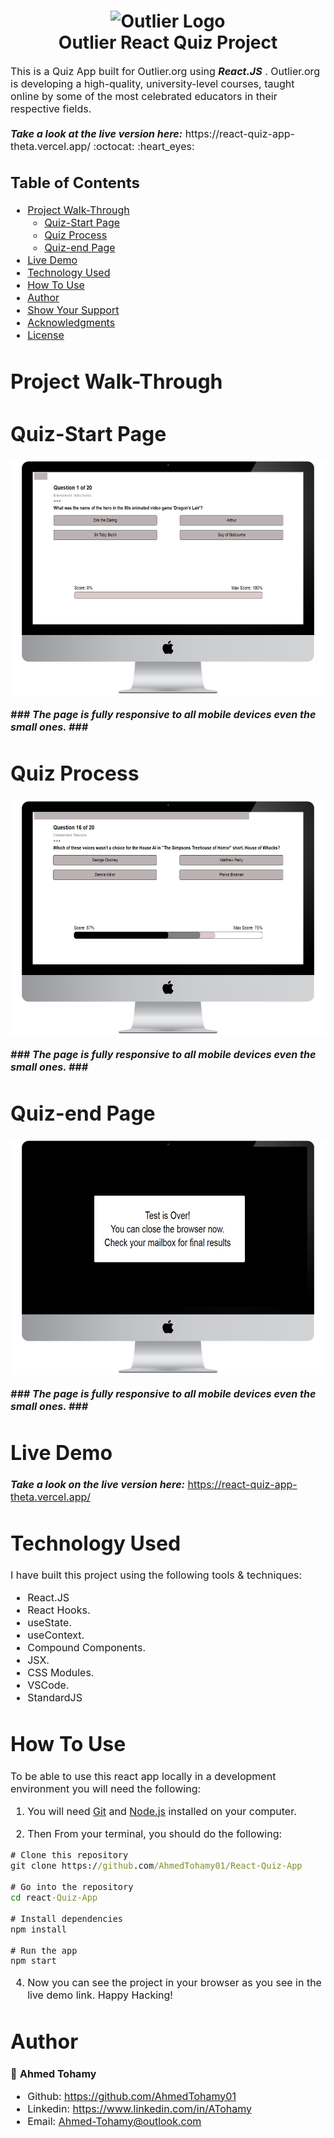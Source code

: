 
<h1 align="center">
  <img title="Outlier" src="https://pbs.twimg.com/profile_images/1158820124540821504/_G2GCB9n_400x400.jpg" alt="Outlier Logo" width="200" />
  <br>
  Outlier React Quiz Project
</h1>

<p><font size="3">
  This is a Quiz App built for Outlier.org using <strong><em>React.JS</em></strong> . Outlier.org is developing a high-quality, university-level courses, taught online by some of the most celebrated educators in their respective fields. 
  <br><br> 
  <strong><em>Take a look at the live version here:</em></strong> https://react-quiz-app-theta.vercel.app/ :octocat: :heart_eyes:

</p>


## Table of Contents

- [Project Walk-Through](#project-walk-through)
  - [Quiz-Start Page](#quiz-start-Page)
  - [Quiz Process](#quiz-process)
  - [Quiz-end Page](#quiz-end-page)
- [Live Demo](#live-demo)
- [Technology Used](#technology-used)
- [How To Use](#how-to-use)
- [Author](#author)
- [Show Your Support](#show-your-support)
- [Acknowledgments](#acknowledgments)
- [License](#license)




# Project Walk-Through

 # Quiz-Start Page

<div align="center"><a name="menu"></a>

![ScreenShot](/public/img/readme/1.png)
</div>


***### The page is fully responsive to all mobile devices even the small ones. ###***

 # Quiz Process
 
 <div align="center"><a name="menu"></a>

![ScreenShot](/public/img/readme/2.png)
</div>

***### The page is fully responsive to all mobile devices even the small ones. ###***


 # Quiz-end Page
 
<div align="center"><a name="menu"></a>

![ScreenShot](/public/img/readme/3.png)
</div>


***### The page is fully responsive to all mobile devices even the small ones. ###***

# Live Demo

***Take a look on the live version here:*** https://react-quiz-app-theta.vercel.app/


# Technology Used

I have built this project using the following tools & techniques:
- React.JS
- React Hooks.
- useState.
- useContext.
- Compound Components.
- JSX.
- CSS Modules.
- VSCode.
- StandardJS


# How To Use

To be able to use this react app locally in a development environment you will need the following:

1) You will need [Git](https://git-scm.com) and [Node.js](https://nodejs.org/en/download/) installed on your computer.

2) Then From your terminal, you should do the following:

```cmd
# Clone this repository
git clone https://github.com/AhmedTohamy01/React-Quiz-App

# Go into the repository
cd react-Quiz-App

# Install dependencies
npm install 

# Run the app
npm start

```

4) Now you can see the project in your browser as you see in the live demo link. 
Happy Hacking!


# Author

👤 **Ahmed Tohamy**
- Github: https://github.com/AhmedTohamy01
- Linkedin: https://www.linkedin.com/in/ATohamy
- Email: Ahmed-Tohamy@outlook.com




